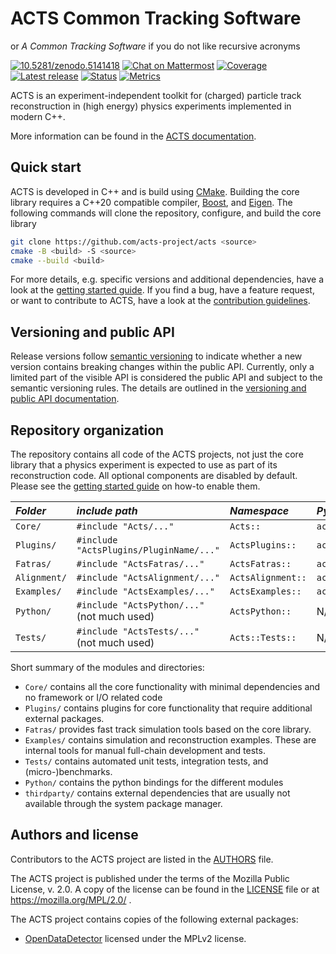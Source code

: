 # ACTS Common Tracking Software

or *A Common Tracking Software* if you do not like recursive acronyms

[![10.5281/zenodo.5141418](https://zenodo.org/badge/DOI/10.5281/zenodo.5141418.svg)](https://doi.org/10.5281/zenodo.5141418)
[![Chat on Mattermost](https://badgen.net/badge/chat/on%20mattermost/cyan)](https://mattermost.web.cern.ch/acts/)
[![Coverage](https://sonarcloud.io/api/project_badges/measure?project=acts-project_acts&metric=coverage)](https://sonarcloud.io/summary/new_code?id=acts-project_acts)
[![Latest release](https://badgen.net/github/release/acts-project/acts)](https://github.com/acts-project/acts/releases)
[![Status](https://badgen.net/github/checks/acts-project/acts/main)](https://github.com/acts-project/acts/actions)
[![Metrics](https://badgen.net/badge/metric/tracker/purple)](https://acts-project.github.io/metrics/)

ACTS is an experiment-independent toolkit for (charged) particle track
reconstruction in (high energy) physics experiments implemented in modern C++.

More information can be found in the [ACTS documentation](https://acts.readthedocs.io/).

## Quick start

ACTS is developed in C++ and is build using [CMake](https://cmake.org). Building
the core library requires a C++20 compatible compiler,
[Boost](https://www.boost.org), and [Eigen](https://eigen.tuxfamily.org). The
following commands will clone the repository, configure, and build the core
library

```sh
git clone https://github.com/acts-project/acts <source>
cmake -B <build> -S <source>
cmake --build <build>
```

For more details, e.g. specific versions and additional dependencies, have a
look at the [getting started guide](docs/getting_started.md). If you find a bug,
have a feature request, or want to contribute to ACTS, have a look at the
[contribution guidelines](CONTRIBUTING.rst).

## Versioning and public API

Release versions follow [semantic versioning](https://semver.org/spec/v2.0.0.html)
to indicate whether a new version contains breaking changes within the public API.
Currently, only a limited part of the visible API is considered the public API
and subject to the semantic versioning rules. The details are outlined in the
[versioning and public API documentation](docs/versioning.rst).

## Repository organization

The repository contains all code of the ACTS projects, not just the core library
that a physics experiment is expected to use as part of its reconstruction code.
All optional components are disabled by default. Please see the
[getting started guide](docs/getting_started.md) on how-to enable them.


| *Folder*     | *include path*                              | *Namespace*       | *Python module*          |
| :---         | :---                                        | :---              | :---                     |
| `Core/`      | `#include "Acts/..."`                       | `Acts::`          | `acts`                   |
| `Plugins/`   | `#include "ActsPlugins/PluginName/..."`     | `ActsPlugins::`   | `acts.pluginname`        |
| `Fatras/`    | `#include "ActsFatras/..."`                 | `ActsFatras::`    | `acts.fatras`            |
| `Alignment/` | `#include "ActsAlignment/..."`              | `ActsAlignment::` | `acts.alignment`         |
| `Examples/`  | `#include "ActsExamples/..."`               | `ActsExamples::`  | `acts.examples`          |
| `Python/`    | `#include "ActsPython/..."` (not much used) | `ActsPython::`    |  N/A                     |
| `Tests/`     | `#include "ActsTests/..."` (not much used)  | `Acts::Tests::`   |  N/A                     |


Short summary of the modules and directories:
-   `Core/` contains all the core functionality with minimal dependencies and no framework or I/O related code
-   `Plugins/` contains plugins for core functionality that require
    additional external packages.
-   `Fatras/` provides fast track simulation tools based on the core
    library.
-   `Examples/` contains simulation and reconstruction examples. These are
    internal tools for manual full-chain development and tests.
-   `Tests/` contains automated unit tests, integration tests, and
    (micro-)benchmarks.
-   `Python/` contains the python bindings for the different modules
-   `thirdparty/` contains external dependencies that are usually not available
    through the system package manager.

## Authors and license

Contributors to the ACTS project are listed in the [AUTHORS](AUTHORS) file.

The ACTS project is published under the terms of the Mozilla Public License, v. 2.0.
A copy of the license can be found in the [LICENSE](LICENSE) file or at
https://mozilla.org/MPL/2.0/ .

The ACTS project contains copies of the following external packages:

-   [OpenDataDetector](https://github.com/acts-project/OpenDataDetector)
    licensed under the MPLv2 license.
